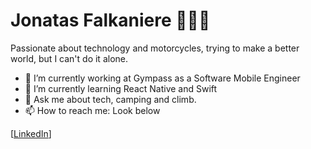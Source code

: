 # Jonatas Falkaniere 👨🏻‍💻

Passionate about technology and motorcycles, trying to make a better world, but I can't do it alone. 

- 🔭 I’m currently working at Gympass as a Software Mobile Engineer 
- 🌱 I’m currently learning React Native and Swift
- 💬 Ask me about tech, camping and climb.
- 📫 How to reach me: Look below

[[LinkedIn](https://www.linkedin.com/in/jonatasfalkaniere)]
